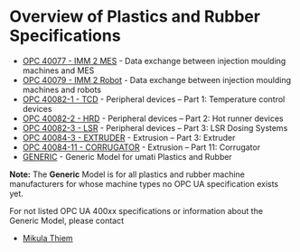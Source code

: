# Overview of Plastics and Rubber Specifications

- [OPC 40077 - IMM 2 MES](pr40077.md) - Data exchange between injection
  moulding machines and MES
- [OPC 40079 - IMM 2 Robot](pr40079.md) - Data exchange between injection moulding machines and robots
- [OPC 40082-1 - TCD](pr40082-1.md) - Peripheral devices – Part 1: Temperature control devices
- [OPC 40082-2 - HRD](pr40082-2.md) - Peripheral devices – Part 2: Hot runner devices
- [OPC 40082-3 - LSR](pr40082-3.md) - Peripheral devices – Part 3: LSR Dosing Systems
- [OPC 40084-3 - EXTRUDER](pr40084-3.md) - Extrusion – Part 3: Extruder
- [OPC 40084-11 - CORRUGATOR](pr40084-11.md) - Extrusion – Part 11: Corrugator
- [GENERIC](prgeneric.md) - Generic Model for umati Plastics and Rubber

**Note:** The **Generic** Model is for all plastics and rubber machine manufacturers for whose machine types no OPC UA specification exists yet.

For not listed OPC UA 400xx specifications or information about the Generic Model, please contact

- [Mikula Thiem](mailto:mikula.thiem@vdma.eu)
